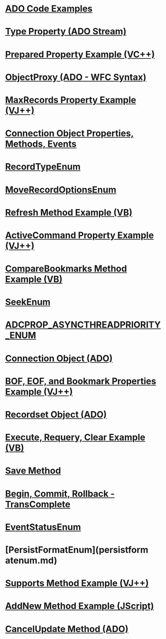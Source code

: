# [ADO Code Examples](ado-code-examples.md)
# [Type Property (ADO Stream)](type-property-ado-stream.md)
# [Prepared Property Example (VC++)](prepared-property-example-vc.md)
# [ObjectProxy (ADO - WFC Syntax)](objectproxy-ado-wfc-syntax.md)
# [MaxRecords Property Example (VJ++)](maxrecords-property-example-vj.md)
# [Connection Object Properties, Methods, Events](connection-object-properties-methods-and-events.md)
# [RecordTypeEnum](recordtypeenum.md)
# [MoveRecordOptionsEnum](moverecordoptionsenum.md)
# [Refresh Method Example (VB)](refresh-method-example-vb.md)
# [ActiveCommand Property Example (VJ++)](activecommand-property-example-vj.md)
# [CompareBookmarks Method Example (VB)](comparebookmarks-method-example-vb.md)
# [SeekEnum](seekenum.md)
# [ADCPROP_ASYNCTHREADPRIORITY_ENUM](adcprop-asyncthreadpriority-enum.md)
# [Connection Object (ADO)](connection-object-ado.md)
# [BOF, EOF, and Bookmark Properties Example (VJ++)](bof-eof-and-bookmark-properties-example-vj.md)
# [Recordset Object (ADO)](recordset-object-ado.md)
# [Execute, Requery, Clear Example (VB)](execute-requery-and-clear-methods-example-vb.md)
# [Save Method](save-method.md)
# [Begin, Commit, Rollback - TransComplete](begintranscomplete-committranscomplete-and-rollbacktranscomplete-events-ado.md)
# [EventStatusEnum](eventstatusenum.md)
# [PersistFormatEnum](persistform atenum.md)
# [Supports Method Example (VJ++)](supports-method-example-vj.md)
# [AddNew Method Example (JScript)](addnew-method-example-jscript.md)
# [CancelUpdate Method (ADO)](cancelupdate-method-ado.md)
